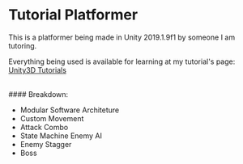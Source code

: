# Tutorial Platformer

This is a platformer being made in Unity 2019.1.9f1 by someone I am tutoring.

Everything being used is available for learning at my tutorial's page: [Unity3D Tutorials](http://www.tinybirdgames.com/category/tutorial/)

<br>
#### Breakdown:

- Modular Software Architeture
- Custom Movement
- Attack Combo
- State Machine Enemy AI
- Enemy Stagger
- Boss
